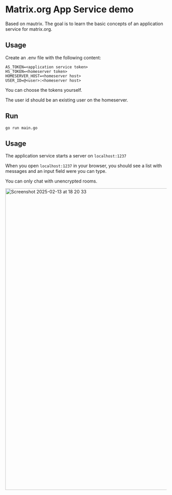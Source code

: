 # Matrix.org App Service demo

Based on mautrix.
The goal is to learn the basic concepts of an application service for matrix.org.

## Usage

Create an .env file with the following content:

```
AS_TOKEN=<application service token>
HS_TOKEN=<homeserver token>
HOMESERVER_HOST=<homeserver host>
USER_ID=@<user>:<homeserver host>
```

You can choose the tokens yourself.

The user id should be an existing user on the homeserver.

## Run

```
go run main.go
```

## Usage

The application service starts a server on `localhost:1237`

When you open `localhost:1237` in your browser, you should see a list with messages and an input field were you can type.

You can only chat with unencrypted rooms.

<img width="941" alt="Screenshot 2025-02-13 at 18 20 33" src="https://github.com/user-attachments/assets/302444f9-1b4a-44da-aa9d-62ea359834d2" />

